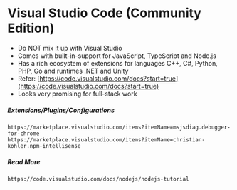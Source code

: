 # Visual Studio Code \(Community Edition\)

* Do NOT mix it up with Visual Studio
* Comes with built-in-support for JavaScript, TypeScript and Node.js
* Has a rich ecosystem of extensions for languages C++, C\#, Python, PHP, Go and runtimes .NET and Unity
* Refer: [https://code.visualstudio.com/docs?start=true](https://code.visualstudio.com/docs?start=true)
* Looks very promising for full-stack work

##### Extensions/Plugins/Configurations

```
https://marketplace.visualstudio.com/items?itemName=msjsdiag.debugger-for-chrome
https://marketplace.visualstudio.com/items?itemName=christian-kohler.npm-intellisense
```

##### Read More

```
https://code.visualstudio.com/docs/nodejs/nodejs-tutorial
```




